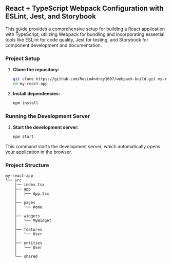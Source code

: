 ## React + TypeScript Webpack Configuration with ESLint, Jest, and Storybook

This guide provides a comprehensive setup for building a React application with TypeScript, utilizing Webpack for bundling and incorporating essential tools like ESLint for code quality, Jest for testing, and Storybook for component development and documentation.

### Project Setup

1. **Clone the repository:**
   ```bash
   git clone https://github.com/RusinAndrey1607/webpack-build.git my-react-app
   cd my-react-app
   ```

2. **Install dependencies:**
   ```bash
   npm install 
   ```

### Running the Development Server

1. **Start the development server:**
   ```bash
   npm start
   ```

This command starts the development server, which automatically opens your application in the browser.

### Project Structure

```
my-react-app
└── src
    │── index.tsx
    ├── app
    │   ├── App.tsx
    │       
    ├── pages
    │   └── Home
    │       
    ├── widgets
    │   └── MyWidget
    │        
    ├── features
    │   └── User
    │       
    ├── entities
    │   └── User
    │      
    └── shared
